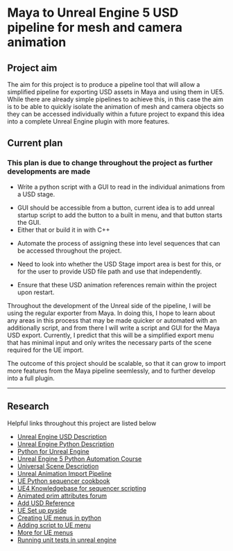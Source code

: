 # Maya to Unreal Engine 5 USD pipeline for mesh and camera animation

## Project aim

The aim for this project is to produce a pipeline tool that will allow a simplified pipeline for exporting USD assets in Maya and using them in UE5. While there are already simple pipelines to achieve this, in this case the aim is to be able to quickly isolate the animation of mesh and camera objects so they can be accessed individually within a future project to expand this idea into a complete Unreal Engine plugin with more features. 

## Current plan

### This plan is due to change throughout the project as further developments are made

* Write a python script with a GUI to read in the individual animations from a USD stage.
- GUI should be accessible from a button, current idea is to add unreal startup script to add the button to a built in menu, and that button starts the GUI.
- Either that or build it in with C++
* Automate the process of assigning these into level sequences that can be accessed throughout the project.
- Need to look into whether the USD Stage import area is best for this, or for the user to provide USD file path and use that independently.
* Ensure that these USD animation references remain within the project upon restart.

Throughout the development of the Unreal side of the pipeline, I will be using the regular exporter from Maya. In doing this, I hope to learn about any areas in this process that may be made quicker or automated with an additionally script, and from there I will write a script and GUI for the Maya USD export. Currently, I predict that this will be a simplified export menu that has minimal input and only writes the necessary parts of the scene required for the UE import.

The outcome of this project should be scalable, so that it can grow to import more features from the Maya pipeline seemlessly, and to further develop into a full plugin.

---

## Research

Helpful links throughout this project are listed below

- [Unreal Engine USD Description](https://dev.epicgames.com/documentation/en-us/unreal-engine/universal-scene-description-in-unreal-engine)
- [Unreal Engine Python Description](https://dev.epicgames.com/documentation/en-us/unreal-engine/scripting-the-unreal-editor-using-python?application_version=5.3)
- [Python for Unreal Engine](https://www.youtube.com/watch?v=OwZxr1SMluY&list=PLA5eKtL_PFiMJwn80t4WWlrAdOn-fE3X6&pp=iAQB)
- [Unreal Engine 5 Python Automation Course](https://www.youtube.com/watch?v=mmiV0qKMTio&list=PLKgYiIAqG99cwlb4Y2Pu-cSb_Vw14-t0c&pp=iAQB)
- [Universal Scene Description](https://openusd.org/release/index.html)
- [Unreal Animation Import Pipeline](https://www.youtube.com/watch?v=XvnLMpvGZ34&ab_channel=TonyBowren)
- [UE Python sequencer cookbook](https://dev.epicgames.com/community/learning/knowledge-base/0qK6/unreal-engine-ue4-sequencer-python-cookbook)
- [UE4 Knowledgebase for sequencer scripting](https://forums.unrealengine.com/t/knowledge-base-ue4-sequencer-python-cookbook/265097/10)
- [Animated prim attributes forum](https://forums.developer.nvidia.com/t/get-animated-prim-attributes-per-frame-time/222735/4)
- [Add USD Reference](https://docs.omniverse.nvidia.com/dev-guide/latest/programmer_ref/usd/references-payloads/add-reference.html)
- [UE Set up pyside](https://www.petfactory.se/notes/ue5-python-pyside2/)
- [Creating UE menus in python](https://forums.unrealengine.com/t/making-menus-in-py/144498/7)
- [Adding script to UE menu](https://medium.com/@TechArtCorner/executing-python-scripts-from-unreal-engine-5-menus-90b917981020)
- [More for UE menus](https://www.youtube.com/watch?v=8l6IpQW8k9U&ab_channel=SushantaSantra)
- [Running unit tests in unreal engine](https://forums.unrealengine.com/t/how-to-get-python-unit-tests-to-run-inside-of-the-unreal-editor/618444/4)